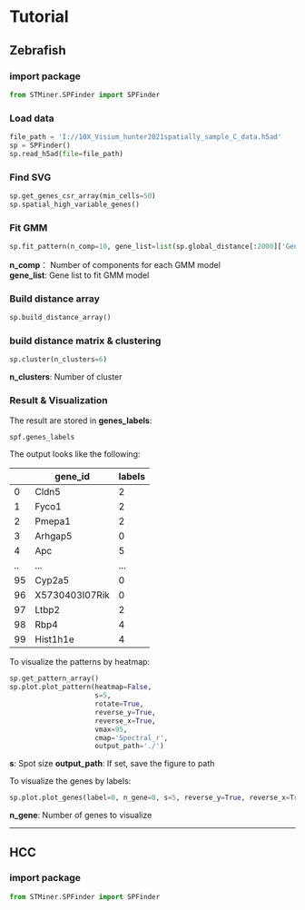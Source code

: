 # Tutorial

## Zebrafish

### import package

```python
from STMiner.SPFinder import SPFinder
```

### Load data

```python
file_path = 'I://10X_Visium_hunter2021spatially_sample_C_data.h5ad'
sp = SPFinder()
sp.read_h5ad(file=file_path)
```

### Find SVG

```python
sp.get_genes_csr_array(min_cells=50)
sp.spatial_high_variable_genes()
```

### Fit GMM

```python
sp.fit_pattern(n_comp=10, gene_list=list(sp.global_distance[:2000]['Gene']))

```

**n_comp**： Number of components for each GMM model
</br>
**gene_list**: Gene list to fit GMM model
</br>

### Build distance array

```python
sp.build_distance_array()
```

### build distance matrix & clustering

```python
sp.cluster(n_clusters=6)
```

**n_clusters**: Number of cluster

### Result & Visualization

The result are stored in **genes_labels**:

```python
spf.genes_labels
```

The output looks like the following:

|     | gene_id        | labels |
|-----|----------------|--------|
| 0   | Cldn5          | 2      |
| 1   | Fyco1          | 2      |
| 2   | Pmepa1         | 2      |
| 3   | Arhgap5        | 0      |
| 4   | Apc            | 5      |
| ..  | ...            | ...    |
| 95  | Cyp2a5         | 0      |
| 96  | X5730403I07Rik | 0      |
| 97  | Ltbp2          | 2      |
| 98  | Rbp4           | 4      |
| 99  | Hist1h1e       | 4      |

To visualize the patterns by heatmap:

```python
sp.get_pattern_array()
sp.plot.plot_pattern(heatmap=False,
                     s=5,
                     rotate=True,
                     reverse_y=True,
                     reverse_x=True,
                     vmax=95,
                     cmap='Spectral_r',
                     output_path='./')
```

**s**: Spot size 
**output_path**: If set, save the figure to path

To visualize the genes by labels:

```python
sp.plot.plot_genes(label=0, n_gene=8, s=5, reverse_y=True, reverse_x=True)
```

**n_gene**: Number of genes to visualize

---

## HCC

### import package

```python
from STMiner.SPFinder import SPFinder
```
